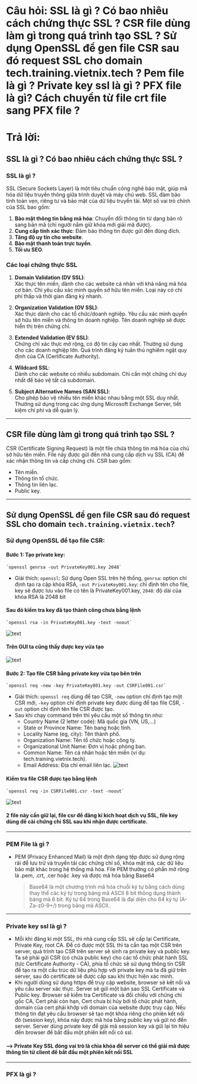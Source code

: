 # Câu hỏi: SSL là gì ? Có bao nhiêu cách chứng thực SSL ? CSR file dùng làm gì trong quá trình tạo SSL ? Sử dụng OpenSSL để gen file CSR sau đó request SSL cho domain tech.training.vietnix.tech ? Pem file là gì ? Private key ssl là gì ? PFX file là gì? Cách chuyển từ file crt file sang PFX file ?
# Trả lời: 

## SSL là gì ? Có bao nhiêu cách chứng thực SSL ?
### SSL là gì ? 
SSL (Secure Sockets Layer) là một tiêu chuẩn công nghệ bảo mật, giúp mã hóa dữ liệu truyền thông giữa trình duyệt và máy chủ web. SSL đảm bảo tính toàn vẹn, riêng tư và bảo mật của dữ liệu truyền tải. Một số vai trò chính của SSL bao gồm:

1. **Bảo mật thông tin bằng mã hóa**: Chuyển đổi thông tin từ dạng bản rõ sang bản mã (chỉ người nắm giữ khóa mới giải mã được).
2. **Cung cấp tính xác thực**: Đảm bảo thông tin được gửi đến đúng đích.
3. **Tăng độ uy tín cho website**.
4. **Bảo mật thanh toán trực tuyến**.
5. **Tối ưu SEO**.
### Các loại chứng thực SSL
1. **Domain Validation (DV SSL)**:  
   Xác thực tên miền, dành cho các website cá nhân với khả năng mã hóa cơ bản. Chỉ yêu cầu xác minh quyền sở hữu tên miền. Loại này có chi phí thấp và thời gian đăng ký nhanh.

2. **Organization Validation (OV SSL)**:  
   Xác thực dành cho các tổ chức/doanh nghiệp. Yêu cầu xác minh quyền sở hữu tên miền và thông tin doanh nghiệp. Tên doanh nghiệp sẽ được hiển thị trên chứng chỉ.

3. **Extended Validation (EV SSL)**:  
   Chứng chỉ xác thực mở rộng, có độ tin cậy cao nhất. Thường sử dụng cho các doanh nghiệp lớn. Quá trình đăng ký tuân thủ nghiêm ngặt quy định của CA (Certificate Authority).

4. **Wildcard SSL**:  
   Dành cho các website có nhiều subdomain. Chỉ cần một chứng chỉ duy nhất để bảo vệ tất cả subdomain.

5. **Subject Alternative Names (SAN SSL)**:  
   Cho phép bảo vệ nhiều tên miền khác nhau bằng một SSL duy nhất. Thường sử dụng trong các ứng dụng Microsoft Exchange Server, tiết kiệm chi phí và dễ quản lý.
---
  
## CSR file dùng làm gì trong quá trình tạo SSL ?
CSR (Certificate Signing Request) là một file chứa thông tin mã hóa của chủ sở hữu tên miền. File này được gửi đến nhà cung cấp dịch vụ SSL (CA) để xác nhận thông tin và cấp chứng chỉ. CSR bao gồm:

- Tên miền.
- Thông tin tổ chức.
- Thông tin liên lạc.
- Public key.
---
  
## Sử dụng OpenSSL để gen file CSR sau đó request SSL cho domain `tech.training.vietnix.tech`?
### Sử dụng OpenSSL để tạo file CSR:
#### Bước 1: Tạo private key:
    `openssl genrsa -out PrivateKey001.key 2048`
- Giải thích: 
    `openssl`: Sử dụng Open SSL trên hệ thống, 
    `genrsa`: option chỉ định tạo ra cặp khóa RSA, 
    `-out PrivateKey001.key`:  chỉ định tên cho file, key sẽ được lưu vào file có tên là PrivateKey001.key, 
    `2048`: độ dài của khóa RSA là 2048 bit
#### Sau đó kiểm tra key đã tạo thành công chưa bằng lệnh 
    `openssl rsa -in PrivateKey001.key -text -noout`
![text](./Imagers/Screenshot%20from%202025-03-25%2015-10-53.png)
#### Trên GUI ta cũng thấy được key vừa tạo 
![text](./Imagers/Screenshot%20from%202025-03-25%2015-22-59.png)
#### Bước 2: Tạo file CSR bằng private key vừa tạo bên trên 
    `openssl req -new -key PrivateKey001.key -out CSRFile001.csr`
- Giải thích: 
    `openssl req` dùng để  tạo CSR, 
    `-new` option chỉ định tạo một CSR mới, 
    `-key` option chỉ định private key được dùng để tạo file CSR, 
    `-out` option chỉ định tên file CSR được tạo.
- Sau khi chạy command trên thì yêu cầu một số thông tin như: 
  + Country Name (2 letter code): Mã quốc gia (VN, US,...)
  + State or Province Name: Tên bang hoặc tỉnh.
  + Locality Name (eg, city): Tên thành phố.
  + Organization Name: Tên tổ chức hoặc công ty.
  + Organizational Unit Name: Đơn vị hoặc phòng ban.
  + Common Name: Tên cá nhân hoặc tên miền (ví dụ: tech.training.vietnix.tech).
  + Email Address: Địa chỉ email liên lạc.
![text](./Imagers/Screenshot%20from%202025-03-25%2016-01-41.png)
#### Kiểm tra file CSR được tạo bằng lệnh 
    `openssl req -in CSRFile001.csr -text -noout`
![text](./Imagers/Screenshot%20from%202025-03-25%2016-02-09.png)
#### 2 file này cần giữ lại, file csr để đăng kí kích hoạt dịch vụ SSL, file key dùng để cài chứng chỉ SSL sau khi nhận được certificate.
---

### PEM File là gì ?
- PEM (Privacy Enhanced Mail) là một định dạng tệp được sử dụng rộng rãi để lưu trữ và truyền tải các chứng chỉ số, khóa mật mã, các dữ liệu bảo mật khác trong hệ thống mã hóa. File PEM thường có phần mở rộng là .pem, .crt, .cer hoặc .key và được mã hóa bằng Base64 
  > Base64 là một chương trình mã hóa chuỗi ký tự bằng cách dùng thay thế các ký tự trong bảng mã ASCII 8 bit thông dụng thành bảng mã 6 bit. Ký tự 64 trong Base64 là đại diện cho 64 ký tự (A-Za-z0-9+/) trong bãng mã ASCII..
---

### Private key ssl là gì ?
- Mỗi khi đăng kí một SSL, thì nhà cung cấp SSL sẽ cấp lại Certificate, Private Key, root CA. Để có được một SSL thì ta cần tạo một CSR trên server, quá trình tạo CSR trên server sẽ sinh ra private key và public key. Ta sẽ phải gửi CSR (có chứa public key) cho các tổ chức phát hành SSL (tức Certificate Authority - CA), phía tổ chức sẽ sử dụng thông tin CSR để tạo ra một cấu trúc dữ liệu phù hợp với private key mà ta đã giữ trên server, sau đó certificate sẽ được cấp sau khi thực hiện xác minh.
- Khi người dùng sử dụng https để truy cập website, browser sẽ kết nối và yêu cầu server xác thực. Server sẽ gửi một bản sao SSL Certificate và Public key. Browser sẽ kiểm tra Certificate và đối chiếu với chứng chỉ gốc CA, Cert phải còn hạn, Cert chưa bị hủy bới tổ chức phát hành, domain của cert phải khớp với domain của website được truy cập. Nếu thông tin đạt yêu cầu browser sẽ tạo một khóa riêng cho phiên kết nối đó (session key), khóa này được mã hóa bằng public key và gửi nó đến server. Server dùng private key để giải mã session key và gửi lại tín hiệu đến browser để bắt đầu một phiên kết nối có ssl. 
#### -->   Private Key SSL đóng vai trò là chìa khóa để server có thể giải mã được thông tin từ client để bắt đầu một phiên kết nối SSL
--- 

### PFX là gì ? 
